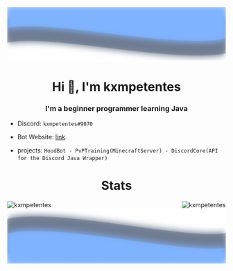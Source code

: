 <img align="center" src="https://raw.githubusercontent.com/kxmpetentes/kxmpetentes/master/top.svg"/>

<h1 align="center">Hi 👋, I'm kxmpetentes</h1>
<h3 align="center">I'm a beginner programmer learning Java</h3>

<p align="center">

- Discord: `kxmpetentes#9070`
- Bot Website: [link](https://top.gg/bot/765850867508445215)

- projects: `HoodBot - PvPTraining(MinecraftServer) - DiscordCore(API for the Discord Java Wrapper)`
</p>
<h1 align="center">    </h1>
<h1 align="center">Stats</h1>

<p><img align="left" src="https://github-readme-stats.vercel.app/api?username=kxmpetentes&show_icons=true&text_color=ffffff&bg_color=7fb3ff&title_color=ffffff&icon_color=ffffff" alt="kxmpetentes" /></p>

<p></p>

<img align="right" src="https://github-readme-stats.vercel.app/api/top-langs/?username=kxmpetentes&show_icons=true&text_color=ffffff&bg_color=7fb3ff&title_color=ffffff&icon_color=ffffff" alt="kxmpetentes" />


<img align="center" src="https://raw.githubusercontent.com/kxmpetentes/kxmpetentes/master/bottom.svg"/>
